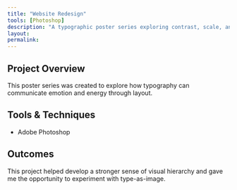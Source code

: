 ```yaml
---
title: "Website Redesign"
tools: [Photoshop]
description: "A typographic poster series exploring contrast, scale, and rhythm."
layout:
permalink:
---
```


## Project Overview

This poster series was created to explore how typography can communicate emotion and energy through layout.

## Tools & Techniques

- Adobe Photoshop

## Outcomes

This project helped develop a stronger sense of visual hierarchy and gave me the opportunity to experiment with type-as-image.